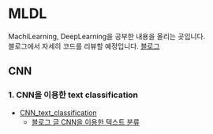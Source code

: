 # MLDL
MachiLearning, DeepLearning을 공부한 내용을 올리는 곳입니다.  
블로그에서 자세히 코드를 리뷰할 예정입니다. 
[블로그](https://ddudung.tistory.com/category/%EA%B0%9C%EB%B0%9C%20%EA%B3%B5%EB%B6%80)


## CNN  
### 1. CNN을 이용한 text classification   
  - [CNN_text_classification](./DL/CNN_text_classification.ipynb) 
    - [블로그 글 CNN을 이용한 텍스트 분류](https://ddudung.tistory.com/entry/CNN%EC%9D%84-%EC%9D%B4%EC%9A%A9%ED%95%9C-%ED%85%8D%EC%8A%A4%ED%8A%B8-%EB%B6%84%EB%A5%98?category=1034200)
